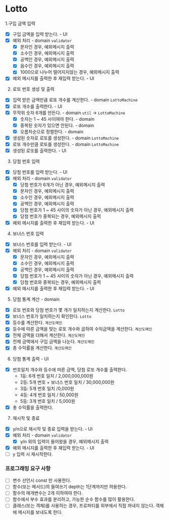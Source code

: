 # Lotto

1.구입 금액 입력

- [x] 구입 금액을 입력 받는다. - UI
- [x] 예외 처리 - domain `validator`
  - [x] 문자인 경우, 예외메시지 출력
  - [x] 소수인 경우, 예외메시지 출력
  - [x] 공백인 경우, 예외메시지 출력
  - [x] 음수인 경우, 예외메시지 출력
  - [x] 1000으로 나누어 떨어지지않는 경우, 예외메시지 출력
- [x] 예외 메시지를 출력한 후 재입력 받는다. - UI

2. 로또 번호 생성 및 출력

- [x] 입력 받은 금액만큼 로또 개수를 계산한다. - domain `LottoMachine`
- [x] 로또 개수를 출력한다. - UI
- [x] 무작위 숫자 6개를 만든다. - domain `util` -> `LottoMachine`
  - [x] 숫자는 1 ~ 45 사이여야 한다. - domain
  - [x] 중복된 숫자가 있으면 안된다. - domain
  - [x] 오름차순으로 정렬한다. - domain
- [x] 생성된 숫자로 로또를 생성한다. - domain `LottoMachine`
- [x] 로또 개수만큼 로또를 생성한다. - domain `LottoMachine`
- [x] 생성된 로또를 출력한다. - UI

3. 당첨 번호 입력

- [x] 당첨 번호를 입력 받는다. - UI
- [x] 예외 처리 - domain `validator`
  - [x] 당첨 번호가 6개가 아닌 경우, 예외메시지 출력
  - [x] 문자인 경우, 예외메시지 출력
  - [x] 소수인 경우, 예외메시지 출력
  - [x] 공백인 경우, 예외메시지 출력
  - [x] 당첨 번호가 1 ~ 45 사이의 숫자가 아닌 경우, 예외메시지 출력
  - [x] 당첨 번호가 중복되는 경우, 예외메시지 출력
- [x] 예외 메시지를 출력한 후 재입력 받는다. - UI

4. 보너스 번호 입력

- [x] 보너스 번호를 입력 받는다. - UI
- [x] 예외 처리 - domain `validator`
  - [x] 문자인 경우, 예외메시지 출력
  - [x] 소수인 경우, 예외메시지 출력
  - [x] 공백인 경우, 예외메시지 출력
  - [x] 당첨 번호가 1 ~ 45 사이의 숫자가 아닌 경우, 예외메시지 출력
  - [x] 당첨 번호와 중복되는 경우, 예외메시지 출력
- [x] 예외 메시지를 출력한 후 재입력 받는다. - UI

5. 당첨 통계 계산 - domain

- [x] 로또 번호와 당첨 번호가 몇 개가 일치하는지 계산한다. `Lotto`
- [x] 보너스 번호가 일치하는지 확인한다. `Lotto`
- [x] 등수를 계산한다. `계산도메인`
- [x] 등수에 따른 금액을 맞는 로또 개수와 곱하여 수익금액을 계산한다. `계산도메인`
- [x] 전체 금액을 더해서 계산한다. `계산도메인`
- [x] 전체 금액에서 구입 금액을 나눈다. `계산도메인`
- [x] 총 수익률을 계산한다. `계산도메인`

6. 당첨 통계 출력 - UI

- [x] 번호일치 개수와 등수에 따른 금액, 당첨 로또 개수를 출력한다.
  - 1등: 6개 번호 일치 / 2,000,000,000원
  - 2등: 5개 번호 + 보너스 번호 일치 / 30,000,000원
  - 3등: 5개 번호 일치 /0,000원
  - 4등: 4개 번호 일치 / 50,000원
  - 5등: 3개 번호 일치 / 5,000원
- [x] 총 수익률을 출력한다.

7. 재시작 및 종료

- [x] y/n으로 재시작 및 종료 입력을 받는다. - UI
- [x] 예외 처리 - domain `validator`
  - [x] y/n 외의 입력이 들어왔을 경우, 예외메시지 출력
- [x] 예외 메시지를 출력한 후 재입력 받는다. - UI
- [ ] y 입력 시 재시작한다.

### 프로그래밍 요구 사항

- [ ] 변수 선언시 const 만 사용한다.
- [ ] 함수(또는 메서드)의 들여쓰기 depth는 1단계까지만 허용한다.
- [ ] 함수의 매개변수는 2개 이하여야 한다.
- [ ] 함수에서 부수 효과를 분리하고, 가능한 순수 함수를 많이 활용한다.
- [ ] 클래스(또는 객체)를 사용하는 경우, 프로퍼티를 외부에서 직접 꺼내지 않는다. 객체에 메시지를 보내도록 한다.
